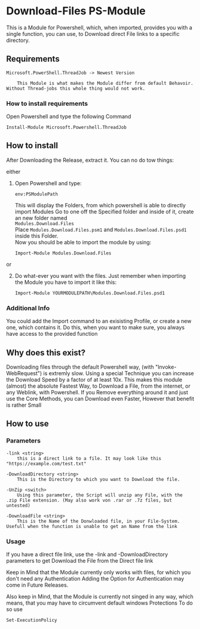 # Download-Files PS-Module

This is a Module for Powershell, which, when imported, provides you with a single function, you can use, to Download direct File links to a specific directory.

## Requirements

    Microsoft.PowerShell.ThreadJob -> Newest Version
        
        This Module is what makes the Module differ from default Behavoir. Without Thread-jobs this whole thing would not work.

### How to install requirements

Open Powershell and type the following Command

    Install-Module Microsoft.Powershell.ThreadJob


## How to install

After Downloading the Release, extract it.
You can no do tow things:

either
1. Open Powershell and type:

       env:PSModulePath
   
    This will display the Folders, from which powershell is able to directly import Modules
    Go to one off the Specified folder and inside of it, create an new folder named\
    `Modules.Download.Files`\
    Place `Modules.Download.Files.psm1` and `Modules.Download.Files.psd1` inside this Folder.\
    Now you should be able to import the module by using:

       Import-Module Modules.Download.Files

or

2. Do what-ever you want with the files.
   Just remember when importing the Module you have to import it like this:

       Import-Module YOURMODULEPATH\Modules.Download.Files.psd1


### Additional Info

You could add the Import command to an exisisting Profile, or create a new one, which
contains it.
Do this, when you want to make sure, you always have access to the provided function

## Why does this exist?

Downloading files through the default Powershell way, (with "Invoke-WebRequest") is extremly slow. Using a special Technique you can increase the Download Speed by a factor of at least 10x.
This makes this module (almost) the absolute Fastest Way, to Download a File, from the internet, or any Weblink, with Powershell.
If you Remove everything around it and just use the Core Methods, you can Download even Faster, However that benefit is rather Small

## How to use

### Parameters

    -link <string> 
        this is a direct link to a file. It may look like this "https://example.com/test.txt"

    -DownloadDirectory <string>
        This is the Directory to which you want to Download the file.

    -UnZip <switch>
        Using this parameter, the Script will unzip any File, with the .zip File extension. (May also work von .rar or .7z files, but untested)

    -DownloadFile <string> 
        This is the Name of the Donwloaded file, in your File-System. Usefull when the function is unable to get an Name from the link

### Usage

If you have a direct file link, use the -link and -DownloadDirectory parameters to get Download the File from the Direct file link

Keep in Mind that the Module currently only works with files, for which you don't need any Authentication
Adding the Option for Authentication may come in Future Releases.

Also keep in Mind, that the Module is currently not singed in any way, which means, that you may have to circumvent default windows Protections
To do so use

    Set-ExecutionPolicy
